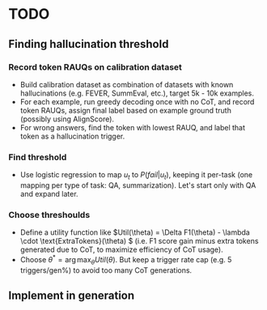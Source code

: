 # TODO

## Finding hallucination threshold

### Record token RAUQs on calibration dataset
- Build calibration dataset as combination of datasets with known hallucinations (e.g. FEVER, SummEval, etc.), target 5k - 10k examples.
- For each example, run greedy decoding once with no CoT, and record token RAUQs, assign final label based on example ground truth (possibly using AlignScore).
- For wrong answers, find the token with lowest RAUQ, and label that token as a hallucination trigger.

### Find threshold
- Use logistic regression to map $u_t$ to $P(fail | u_t)$, keeping it per-task (one mapping per type of task: QA, summarization). Let's start only with QA and expand later.


### Choose threshoulds
- Define a utility function like $Util(\theta) = \Delta F1(\theta) - \lambda \cdot \text{ExtraTokens}(\theta) $ (i.e. F1 score gain minus extra tokens generated due to CoT, to maximize efficiency of CoT usage).
- Choose $\theta^* = \arg\max_\theta Util(\theta)$. But keep a trigger rate cap (e.g. 5 triggers/gen%) to avoid too many CoT generations.

## Implement in generation

